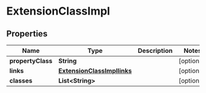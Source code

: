 

# ExtensionClassImpl


## Properties

Name | Type | Description | Notes
------------ | ------------- | ------------- | -------------
**propertyClass** | **String** |  |  [optional]
**links** | [**ExtensionClassImpllinks**](ExtensionClassImpllinks.md) |  |  [optional]
**classes** | **List&lt;String&gt;** |  |  [optional]



